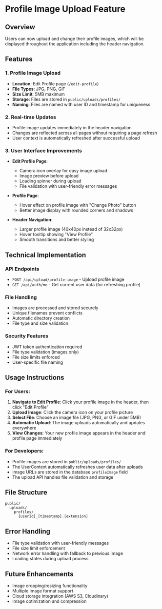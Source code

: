 # Profile Image Upload Feature

## Overview
Users can now upload and change their profile images, which will be displayed throughout the application including the header navigation.

## Features

### 1. Profile Image Upload
- **Location**: Edit Profile page (`/edit-profile`)
- **File Types**: JPG, PNG, GIF
- **Size Limit**: 5MB maximum
- **Storage**: Files are stored in `public/uploads/profiles/`
- **Naming**: Files are named with user ID and timestamp for uniqueness

### 2. Real-time Updates
- Profile image updates immediately in the header navigation
- Changes are reflected across all pages without requiring a page refresh
- User context is automatically refreshed after successful upload

### 3. User Interface Improvements
- **Edit Profile Page**:
  - Camera icon overlay for easy image upload
  - Image preview before upload
  - Loading spinner during upload
  - File validation with user-friendly error messages
  
- **Profile Page**:
  - Hover effect on profile image with "Change Photo" button
  - Better image display with rounded corners and shadows
  
- **Header Navigation**:
  - Larger profile image (40x40px instead of 32x32px)
  - Hover tooltip showing "View Profile"
  - Smooth transitions and better styling

## Technical Implementation

### API Endpoints
- `POST /api/upload/profile-image` - Upload profile image
- `GET /api/auth/me` - Get current user data (for refreshing profile)

### File Handling
- Images are processed and stored securely
- Unique filenames prevent conflicts
- Automatic directory creation
- File type and size validation

### Security Features
- JWT token authentication required
- File type validation (images only)
- File size limits enforced
- User-specific file naming

## Usage Instructions

### For Users:
1. **Navigate to Edit Profile**: Click your profile image in the header, then click "Edit Profile"
2. **Upload Image**: Click the camera icon on your profile picture
3. **Select File**: Choose an image file (JPG, PNG, or GIF under 5MB)
4. **Automatic Upload**: The image uploads automatically and updates everywhere
5. **View Changes**: Your new profile image appears in the header and profile page immediately

### For Developers:
- Profile images are stored in `public/uploads/profiles/`
- The UserContext automatically refreshes user data after uploads
- Image URLs are stored in the database `profileImage` field
- The upload API handles file validation and storage

## File Structure
```
public/
  uploads/
    profiles/
      [userId]_[timestamp].[extension]
```

## Error Handling
- File type validation with user-friendly messages
- File size limit enforcement
- Network error handling with fallback to previous image
- Loading states during upload process

## Future Enhancements
- Image cropping/resizing functionality
- Multiple image format support
- Cloud storage integration (AWS S3, Cloudinary)
- Image optimization and compression